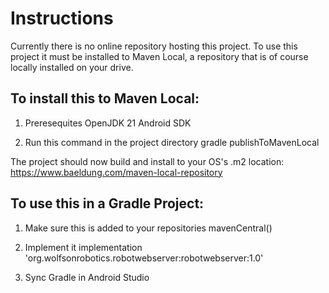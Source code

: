 # Instructions
Currently there is no online repository hosting this project. To use this project it must be installed to Maven Local, a repository that is of course locally installed on your drive.

## To install this to Maven Local:

1. Preresequites
OpenJDK 21
Android SDK

2. Run this command in the project directory
gradle publishToMavenLocal

The project should now build and install to your OS's .m2 location:
https://www.baeldung.com/maven-local-repository

## To use this in a Gradle Project:

1. Make sure this is added to your repositories
mavenCentral()

2. Implement it
implementation 'org.wolfsonrobotics.robotwebserver:robotwebserver:1.0'

3. Sync Gradle in Android Studio

